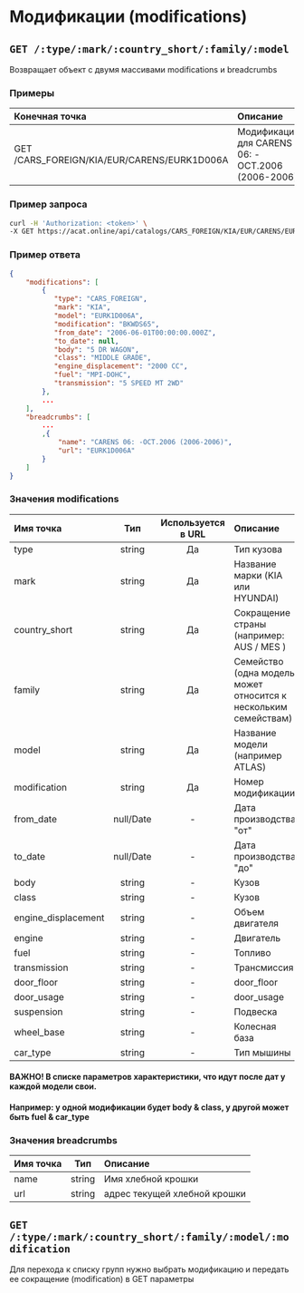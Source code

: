 # Модификации (modifications)

## `GET /:type/:mark/:country_short/:family/:model`

Возвращает объект с двумя массивами modifications и breadcrumbs

### Примеры

| Конечная точка | Описание |
| :---- | :--------------- |
| GET /CARS_FOREIGN/KIA/EUR/CARENS/EURK1D006A | Модификации для CARENS 06: -OCT.2006 (2006-2006) |

### Пример запроса

```bash
curl -H 'Authorization: <token>' \
-X GET https://acat.online/api/catalogs/CARS_FOREIGN/KIA/EUR/CARENS/EURK1D006A
```

### Пример ответа

```json
{
    "modifications": [
        {
           "type": "CARS_FOREIGN",
           "mark": "KIA",
           "model": "EURK1D006A",
           "modification": "BKWDS65",
           "from_date": "2006-06-01T00:00:00.000Z",
           "to_date": null,
           "body": "5 DR WAGON",
           "class": "MIDDLE GRADE",
           "engine_displacement": "2000 CC",
           "fuel": "MPI-DOHC",
           "transmission": "5 SPEED MT 2WD"
        },
        ...
    ],
    "breadcrumbs": [
        ...
        ,{
            "name": "CARENS 06: -OCT.2006 (2006-2006)",
            "url": "EURK1D006A"
        }
    ]
}
```

### Значения modifications

| Имя точка | Тип | Используется в URL | Описание |
| :---- | :------: | :------: | :--------------- |
| type | string | Да | Тип кузова |
| mark | string | Да | Название марки (KIA или HYUNDAI) |
| country_short | string | Да | Сокращение страны (например: AUS / MES ) |
| family | string | Да | Семейство (одна модель может относится к нескольким семействам) |
| model | string | Да | Название модели (например ATLAS) |
| modification | string | Да | Номер модификации |
| from_date | null/Date | - | Дата производства "от" |
| to_date | null/Date | - | Дата производства "до" |
| body | string | - | Кузов |
| class | string | - | Кузов |
| engine_displacement | string | - | Объем двигателя |
| engine | string | - | Двигатель |
| fuel | string | - | Топливо |
| transmission | string | - | Трансмиссия |
| door_floor | string | - | door_floor |
| door_usage | string | - | door_usage |
| suspension | string | - | Подвеска |
| wheel_base | string | - | Колесная база |
| car_type | string | - | Тип мышины |

#### ВАЖНО! В списке параметров характеристики, что идут после дат у каждой модели свои.
#### Например: у одной модификации будет body & class, у другой может быть fuel & car_type

### Значения breadcrumbs

| Имя точка | Тип | Описание |
| :---- | :------: | :--------------- |
| name | string | Имя хлебной крошки |
| url | string | адрес текущей хлебной крошки |


## `GET /:type/:mark/:country_short/:family/:model/:modification`

Для перехода к списку групп нужно выбрать модификацию и передать ее сокращение (modification) в GET параметры